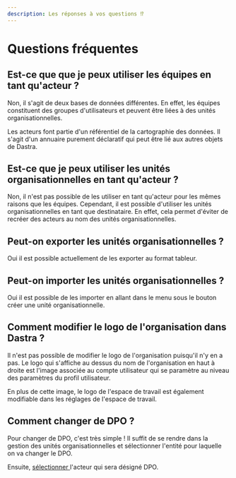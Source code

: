 ```yaml
---
description: Les réponses à vos questions ⁉️
---
```


# Questions fréquentes

## Est-ce que que je peux utiliser les équipes en tant qu'acteur ?

Non, il s'agit de deux bases de données différentes. En effet, les équipes constituent des groupes d'utilisateurs et peuvent être liées à des unités organisationnelles.&#x20;

Les acteurs font partie d'un référentiel de la cartographie des données. Il s'agit d'un annuaire purement déclaratif qui peut être lié aux autres objets de Dastra.&#x20;

## Est-ce que je peux utiliser les unités organisationnelles en tant qu'acteur ?

Non, il n'est pas possible de les utiliser en tant qu'acteur pour les mêmes raisons que les équipes. Cependant, il est possible d'utiliser les unités organisationnelles en tant que destinataire. En effet, cela permet d'éviter de recréer des acteurs au nom des unités organisationnelles.&#x20;

## Peut-on exporter les unités organisationnelles ?

Oui il est possible actuellement de les exporter au format tableur.&#x20;

## Peut-on importer les unités organisationnelles ?

Oui il est possible de les importer en allant dans le menu sous le bouton créer une unité organisationnelle.

## Comment modifier le logo de l'organisation dans Dastra ?

Il n'est pas possible de modifier le logo de l'organisation puisqu'il n'y en a pas. Le logo qui s'affiche au dessus du nom de l'organisation en haut à droite est l'image associée au compte utilisateur qui se paramètre au niveau des paramètres du profil utilisateur.

En plus de cette image, le logo de l'espace de travail est également modifiable dans les réglages de l'espace de travail.

## Comment changer de DPO ?

Pour changer de DPO, c'est très simple ! Il suffit de se rendre dans la gestion des unités organisationnelles et sélectionner l'entité pour laquelle on va changer le DPO.&#x20;

Ensuite, [sélectionner ](designer-un-dpo.md#ajouter-un-dpo-dans-dastra)l'acteur qui sera désigné DPO.&#x20;
